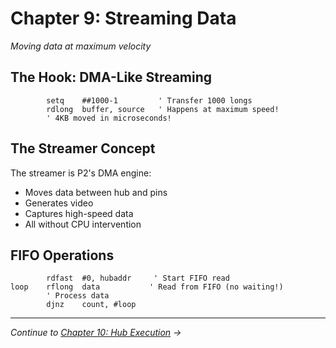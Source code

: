 # Chapter 9: Streaming Data

*Moving data at maximum velocity*

## The Hook: DMA-Like Streaming

```pasm2
        setq    ##1000-1         ' Transfer 1000 longs
        rdlong  buffer, source   ' Happens at maximum speed!
        ' 4KB moved in microseconds!
```

## The Streamer Concept

The streamer is P2's DMA engine:
- Moves data between hub and pins
- Generates video
- Captures high-speed data
- All without CPU intervention

## FIFO Operations

```pasm2
        rdfast  #0, hubaddr     ' Start FIFO read
loop    rflong  data           ' Read from FIFO (no waiting!)
        ' Process data
        djnz    count, #loop
```

---

*Continue to [Chapter 10: Hub Execution](10-hub-execution.md) →*